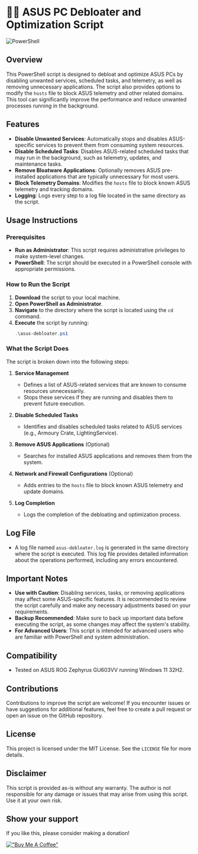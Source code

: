 # 🧹🚀 ASUS PC Debloater and Optimization Script

![PowerShell](https://img.shields.io/badge/PowerShell-%235391FE.svg?style=for-the-badge&logo=powershell&logoColor=white)

## Overview

This PowerShell script is designed to debloat and optimize ASUS PCs by disabling unwanted services, scheduled tasks, and telemetry, as well as removing unnecessary applications. The script also provides options to modify the `hosts` file to block ASUS telemetry and other related domains. This tool can significantly improve the performance and reduce unwanted processes running in the background.

## Features

- **Disable Unwanted Services**: Automatically stops and disables ASUS-specific services to prevent them from consuming system resources.
- **Disable Scheduled Tasks**: Disables ASUS-related scheduled tasks that may run in the background, such as telemetry, updates, and maintenance tasks.
- **Remove Bloatware Applications**: Optionally removes ASUS pre-installed applications that are typically unnecessary for most users.
- **Block Telemetry Domains**: Modifies the `hosts` file to block known ASUS telemetry and tracking domains.
- **Logging**: Logs every step to a log file located in the same directory as the script.

## Usage Instructions

### Prerequisites
- **Run as Administrator**: This script requires administrative privileges to make system-level changes.
- **PowerShell**: The script should be executed in a PowerShell console with appropriate permissions.

### How to Run the Script
1. **Download** the script to your local machine.
2. **Open PowerShell as Administrator**.
3. **Navigate** to the directory where the script is located using the `cd` command.
4. **Execute** the script by running:
   ```powershell
   .\asus-debloater.ps1
   ```

### What the Script Does

The script is broken down into the following steps:

1. **Service Management**
   - Defines a list of ASUS-related services that are known to consume resources unnecessarily.
   - Stops these services if they are running and disables them to prevent future execution.

2. **Disable Scheduled Tasks**
   - Identifies and disables scheduled tasks related to ASUS services (e.g., Armoury Crate, LightingService).

3. **Remove ASUS Applications** (Optional)
   - Searches for installed ASUS applications and removes them from the system.

4. **Network and Firewall Configurations** (Optional)
   - Adds entries to the `hosts` file to block known ASUS telemetry and update domains.

5. **Log Completion**
   - Logs the completion of the debloating and optimization process.

## Log File

- A log file named `asus-debloater.log` is generated in the same directory where the script is executed. This log file provides detailed information about the operations performed, including any errors encountered.

## Important Notes

- **Use with Caution**: Disabling services, tasks, or removing applications may affect some ASUS-specific features. It is recommended to review the script carefully and make any necessary adjustments based on your requirements.
- **Backup Recommended**: Make sure to back up important data before executing the script, as some changes may affect the system's stability.
- **For Advanced Users**: This script is intended for advanced users who are familiar with PowerShell and system administration.

## Compatibility

- Tested on ASUS ROG Zephyrus GU603VV running Windows 11 32H2.

## Contributions

Contributions to improve the script are welcome! If you encounter issues or have suggestions for additional features, feel free to create a pull request or open an issue on the GitHub repository.

## License

This project is licensed under the MIT License. See the `LICENSE` file for more details.

## Disclaimer

This script is provided as-is without any warranty. The author is not responsible for any damage or issues that may arise from using this script. Use it at your own risk.

## Show your support
If you like this, please consider making a donation! 

[!["Buy Me A Coffee"](https://www.buymeacoffee.com/assets/img/custom_images/orange_img.png)](https://buymeacoffee.com/ggiovine)
